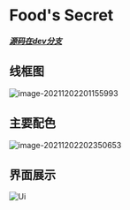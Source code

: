 # Food's Secret

*<u>[**源码在dev分支**](https://github.com/android-app-development-course/2021autumn-A15-Nutrition-consultation/tree/dev)</u>*

## 线框图

![image-20211202201155993](https://gitee.com/lnm011223/lnm011223-picture/raw/master/uPic/image-20211202201155993.png)

## 主要配色

![image-20211202202350653](https://gitee.com/lnm011223/lnm011223-picture/raw/master/uPic/image-20211202202350653.png)

## 界面展示

![Ui](https://gitee.com/lnm011223/lnm011223-picture/raw/master/uPic/Ui.png)
